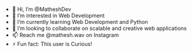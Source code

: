 - 👋 Hi, I’m @MatheshDev
- 👀 I’m interested in Web Development
- 🌱 I’m currently learning Web Development and Python
- 💞️ I’m looking to collaborate on scalable and creative web applications
- 📫 Reach me @mathesh.wav on Instagram
- ⚡ Fun fact: This user is Curious!

<!---
MatheshDev/MatheshDev is a ✨ special ✨ repository because its `README.md` (this file) appears on your GitHub profile.
You can click the Preview link to take a look at your changes.
--->
